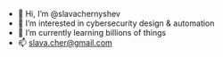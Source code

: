 - 👋 Hi, I’m @slavachernyshev
- 👀 I’m interested in cybersecurity design & automation
- 🌱 I’m currently learning billions of things
- 📫 slava.cher@gmail.com

<!---
slavachernyshev/slavachernyshev is a ✨ special ✨ repository because its `README.md` (this file) appears on your GitHub profile.
You can click the Preview link to take a look at your changes.
--->
